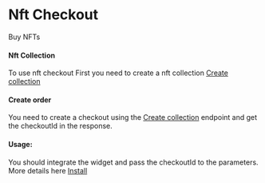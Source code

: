 # Nft Checkout

Buy NFTs

#### Nft Collection

To use nft checkout First you need to create a nft collection
[Create collection](/guides/collection)

#### Create order

You need to create a checkout using the [Create collection](https://docs.belong.net/#90533fdd-ef33-41f6-902a-dd3b023c2bc4) endpoint and get the checkoutId in the response.

#### Usage:

You should integrate the widget and pass the checkoutId to the parameters. More details here [Install](/installation)
